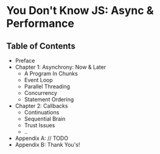 # You Don't Know JS: Async & Performance

## Table of Contents

* Preface
* Chapter 1: Asynchrony: Now & Later
	* A Program In Chunks
	* Event Loop
	* Parallel Threading
	* Concurrency
	* Statement Ordering
* Chapter 2: Callbacks
	* Continuations
	* Sequential Brain
	* Trust Issues
	* ..
* Appendix A: // TODO
* Appendix B: Thank You's!


